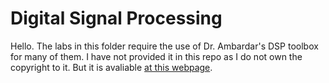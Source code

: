 # Digital Signal Processing
Hello. The labs in this folder require the use of Dr. Ambardar's DSP toolbox for many of them. I have not provided it in this repo as I do not own the copyright to it. But it is avaliable [at this webpage](http://www.ece.mtu.edu/faculty/akambard/book/text.html).
